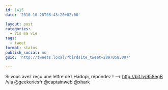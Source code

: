 ```yaml
---
id: 1415
date: '2010-10-28T08:43:20+02:00'

layout: post
categories:
  - Vis ma vie
tags:
  - tweet
format: status
publish_social: no
guid: 'http://tweets.local/?birdsite_tweet=28970585007'

---
```


Si vous avez reçu une lettre de l’Hadopi, répondez ! –&gt; http://bit.ly/958egB /via @geekeriesfr @captainweb @xhark